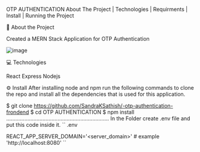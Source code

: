 OTP AUTHENTICATION
About The Project   |    Technologies   |    Requirments   |    Install   |    Running the Project

🚀 About the Project

Created a MERN Stack Application for OTP Authentication

![image](https://github.com/SandraKSathish/-otp-authentication-frondend/assets/123355287/2e54e8b2-f123-49d1-89a5-f50aae1e92e4)

💻 Technologies

React
Express
Nodejs

⚙️ Install
After installing node and npm run the following commands to clone the repo and install all the dependencies that is used for this application.

$ git clone https://github.com/SandraKSathish/-otp-authentication-frondend
$ cd OTP AUTHENTICATION
$ npm install
....................................................................
In the  Folder create .env file and put this code inside it.
``
.env

REACT_APP_SERVER_DOMAIN='<server_domain>' # example 'http://localhost:8080'
``
